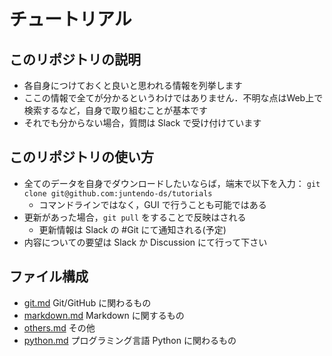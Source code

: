 # チュートリアル

## このリポジトリの説明

- 各自身につけておくと良いと思われる情報を列挙します
- ここの情報で全てが分かるというわけではありません．不明な点はWeb上で検索するなど，自身で取り組むことが基本です
- それでも分からない場合，質問は Slack で受け付けています

## このリポジトリの使い方

- 全てのデータを自身でダウンロードしたいならば，端末で以下を入力：
```git clone git@github.com:juntendo-ds/tutorials```
  - コマンドラインではなく，GUI で行うことも可能ではある
- 更新があった場合，`git pull` をすることで反映はされる
  - 更新情報は Slack の #Git にて通知される(予定)
- 内容についての要望は Slack か Discussion にて行って下さい

## ファイル構成

- [git.md](./git.md) Git/GitHub に関わるもの
- [markdown.md](./markdown.md) Markdown に関するもの
- [others.md](./others.md) その他
- [python.md](./python.md) プログラミング言語 Python に関わるもの
